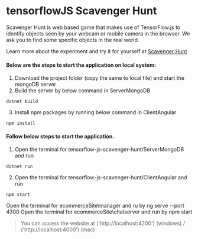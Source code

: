# tensorflowJS Scavenger Hunt
Scavenger Hunt is web based game that makes use of TensorFlow.js to identify objects seen by your webcam or mobile camera in the browser.
We ask you to find some specific objects in the real world.

Learn more about the experiment and try it for yourself at [Scavenger Hunt](https://tinyurl.com/tensorjs) 

#### Below are the steps to start the application on local system:

1. Download the project folder (copy the same to local file) and start the mongoDB server
2. Build the server by below command in ServerMongoDB
  ```
  dotnet build
  ```
3. Install npm packages by running below command in ClientAngular
  ```
  npm install
  ```

#### Follow below steps to start the application.

1. Open the terminal for tensorflow-js-scavenger-hunt/ServerMongoDB and run 
  ```
  dotnet run
  ```
2. Open the terminal for tensorflow-js-scavenger-hunt/ClientAngular and run
  ```
  npm start
  ```
Open the terminal for ecommerceSite\manager and ru by ng serve --port 4300
Open the terminal for ecommerceSite\chatserver and run by npm start

> You can access the website at ('http://localhost:4200') (windows) / ('http://localhost:4000') (mac)

